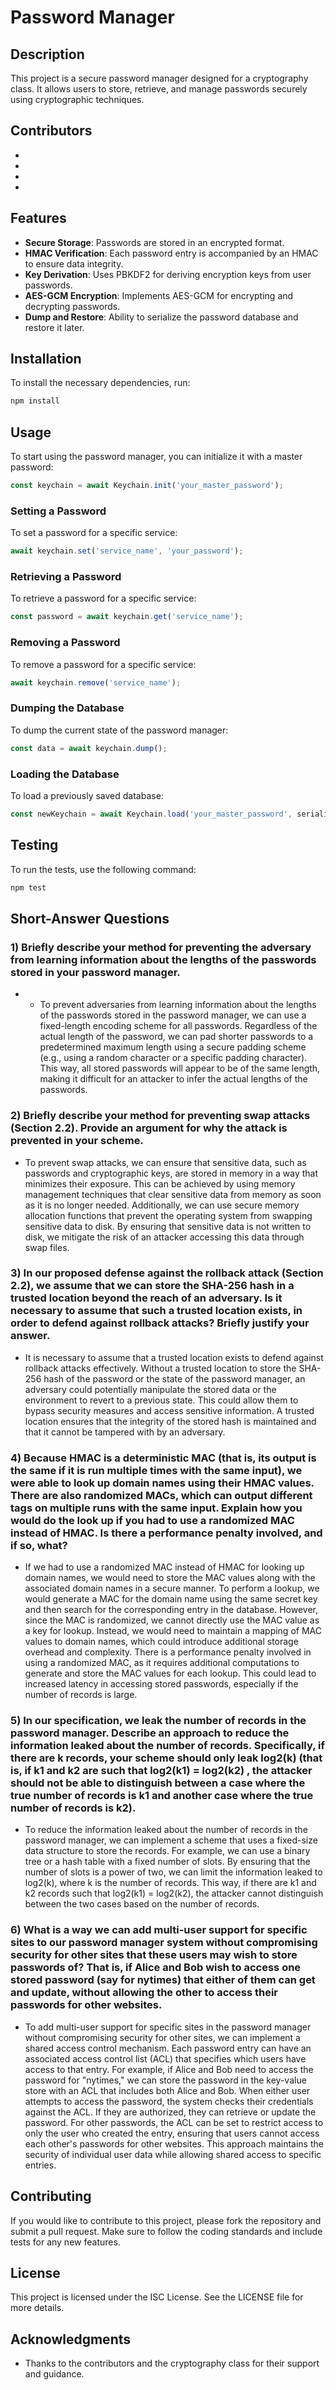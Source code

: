 # Password Manager

## Description
This project is a secure password manager designed for a cryptography class. It allows users to store, retrieve, and manage passwords securely using cryptographic techniques.

## Contributors
- 
-
-
-


## Features
- **Secure Storage**: Passwords are stored in an encrypted format.
- **HMAC Verification**: Each password entry is accompanied by an HMAC to ensure data integrity.
- **Key Derivation**: Uses PBKDF2 for deriving encryption keys from user passwords.
- **AES-GCM Encryption**: Implements AES-GCM for encrypting and decrypting passwords.
- **Dump and Restore**: Ability to serialize the password database and restore it later.

## Installation

To install the necessary dependencies, run:
```bash
npm install
```

## Usage

To start using the password manager, you can initialize it with a master password:

```javascript
const keychain = await Keychain.init('your_master_password');
```

### Setting a Password

To set a password for a specific service:

```javascript
await keychain.set('service_name', 'your_password');
```

### Retrieving a Password

To retrieve a password for a specific service:

```javascript
const password = await keychain.get('service_name');
```

### Removing a Password

To remove a password for a specific service:

```javascript
await keychain.remove('service_name');
```

### Dumping the Database

To dump the current state of the password manager:

```javascript
const data = await keychain.dump();
```

### Loading the Database

To load a previously saved database:

```javascript
const newKeychain = await Keychain.load('your_master_password', serializedData, checksum);
```

## Testing

To run the tests, use the following command:

```bash
npm test
```

## Short-Answer Questions
### 1) Briefly describe your method for preventing the adversary from learning information about the lengths of the passwords stored in your password manager. 
- - To prevent adversaries from learning information about the lengths of the passwords stored in the password manager, we can use a fixed-length encoding scheme for all passwords. Regardless of the actual length of the password, we can pad shorter passwords to a predetermined maximum length using a secure padding scheme (e.g., using a random character or a specific padding character). This way, all stored passwords will appear to be of the same length, making it difficult for an attacker to infer the actual lengths of the passwords.
### 2) Briefly describe your method for preventing swap attacks (Section 2.2). Provide an argument for why the attack is prevented in your scheme. 
- To prevent swap attacks, we can ensure that sensitive data, such as passwords and cryptographic keys, are stored in memory in a way that minimizes their exposure. This can be achieved by using memory management techniques that clear sensitive data from memory as soon as it is no longer needed. Additionally, we can use secure memory allocation functions that prevent the operating system from swapping sensitive data to disk. By ensuring that sensitive data is not written to disk, we mitigate the risk of an attacker accessing this data through swap files.

### 3) In our proposed defense against the rollback attack (Section 2.2), we assume that we can store the SHA-256 hash in a trusted location beyond the reach of an adversary. Is it necessary to assume that such a trusted location exists, in order to defend against rollback attacks? Briefly justify your answer. 
- It is necessary to assume that a trusted location exists to defend against rollback attacks effectively. Without a trusted location to store the SHA-256 hash of the password or the state of the password manager, an adversary could potentially manipulate the stored data or the environment to revert to a previous state. This could allow them to bypass security measures and access sensitive information. A trusted location ensures that the integrity of the stored hash is maintained and that it cannot be tampered with by an adversary.

### 4) Because HMAC is a deterministic MAC (that is, its output is the same if it is run multiple times with the same input), we were able to look up domain names using their HMAC values. There are also randomized MACs, which can output different tags on multiple runs with the same input. Explain how you would do the look up if you had to use a randomized MAC instead of HMAC. Is there a performance penalty involved, and if so, what? 

- If we had to use a randomized MAC instead of HMAC for looking up domain names, we would need to store the MAC values along with the associated domain names in a secure manner. To perform a lookup, we would generate a MAC for the domain name using the same secret key and then search for the corresponding entry in the database. However, since the MAC is randomized, we cannot directly use the MAC value as a key for lookup. Instead, we would need to maintain a mapping of MAC values to domain names, which could introduce additional storage overhead and complexity.
There is a performance penalty involved in using a randomized MAC, as it requires additional computations to generate and store the MAC values for each lookup. This could lead to increased latency in accessing stored passwords, especially if the number of records is large. 

### 5) In our specification, we leak the number of records in the password manager. Describe an approach to reduce the information leaked about the number of records. Specifically, if there are k records, your scheme should only leak log2(k) (that is, if k1 and k2 are such that log2(k1) = log2(k2) , the attacker should not be able to distinguish between a case where the true number of records is k1 and another case where the true number of records is k2).

- To reduce the information leaked about the number of records in the password manager, we can implement a scheme that uses a fixed-size data structure to store the records. For example, we can use a binary tree or a hash table with a fixed number of slots. By ensuring that the number of slots is a power of two, we can limit the information leaked to log2(k), where k is the number of records. This way, if there are k1 and k2 records such that log2(k1) = log2(k2), the attacker cannot distinguish between the two cases based on the number of records.

### 6) What is a way we can add multi-user support for specific sites to our password manager system without compromising security for other sites that these users may wish to store passwords of? That is, if Alice and Bob wish to access one stored password (say for nytimes) that either of them can get and update, without allowing the other to access their passwords for other websites.

- To add multi-user support for specific sites in the password manager without compromising security for other sites, we can implement a shared access control mechanism. Each password entry can have an associated access control list (ACL) that specifies which users have access to that entry. For example, if Alice and Bob need to access the password for "nytimes," we can store the password in the key-value store with an ACL that includes both Alice and Bob.
When either user attempts to access the password, the system checks their credentials against the ACL. If they are authorized, they can retrieve or update the password. For other passwords, the ACL can be set to restrict access to only the user who created the entry, ensuring that users cannot access each other's passwords for other websites. This approach maintains the security of individual user data while allowing shared access to specific entries.

## Contributing

If you would like to contribute to this project, please fork the repository and submit a pull request. Make sure to follow the coding standards and include tests for any new features.

## License

This project is licensed under the ISC License. See the LICENSE file for more details.

## Acknowledgments

- Thanks to the contributors and the cryptography class for their support and guidance.
